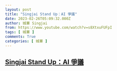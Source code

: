 ```yaml
---
layout: post
title: "Singjai Stand Up：AI 爭議"
date: 2023-02-26T05:09:32.000Z
author: 城寨 Singjai
from: https://www.youtube.com/watch?v=s8XtxuFUFpI
tags: [ 城寨 ]
comments: True
categories: [ 城寨 ]
---
```

<!--1677388172000-->
[Singjai Stand Up：AI 爭議](https://www.youtube.com/watch?v=s8XtxuFUFpI)
------

<div>

</div>
